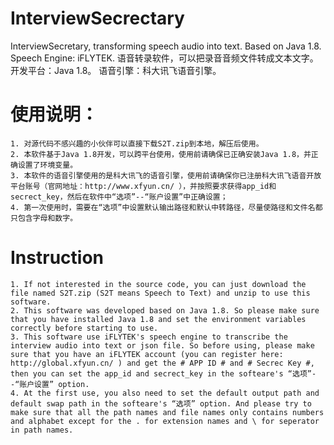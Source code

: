 # InterviewSecrectary
InterviewSecretary, transforming speech audio into text. Based on Java 1.8. Speech Engine: iFLYTEK. 语音转录软件，可以把录音音频文件转成文本文字。开发平台：Java 1.8。 语音引擎：科大讯飞语音引擎。

# 使用说明：
    1. 对源代码不感兴趣的小伙伴可以直接下载S2T.zip到本地，解压后使用。
    2. 本软件基于Java 1.8开发，可以跨平台使用，使用前请确保已正确安装Java 1.8，并正确设置了环境变量。
    3. 本软件的语音引擎使用的是科大讯飞的语音引擎，使用前请确保你已注册科大讯飞语音开放平台账号（官网地址：http://www.xfyun.cn/ ），并按照要求获得app_id和secrect_key，然后在软件中“选项”--“账户设置”中正确设置；
    4. 第一次使用时，需要在“选项”中设置默认输出路径和默认中转路径，尽量使路径和文件名都只包含字母和数字。

# Instruction
    1. If not interested in the source code, you can just download the file named S2T.zip (S2T means Speech to Text) and unzip to use this software.
    2. This software was developed based on Java 1.8. So please make sure that you have installed Java 1.8 and set the environment variables correctly before starting to use.
    3. This software use iFLYTEK's speech engine to transcribe the interview audio into text or json file. So before using, please make sure that you have an iFLYTEK account (you can register here: http://global.xfyun.cn/ ) and get the # APP ID # and # Secrec Key #, then you can set the app_id and secrect_key in the softeare's “选项”--“账户设置” option.
    4. At the first use, you also need to set the default output path and default swap path in the softeare's “选项” option. And please try to make sure that all the path names and file names only contains numbers and alphabet except for the . for extension names and \ for seperator in path names.

